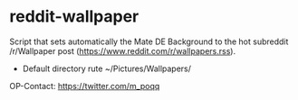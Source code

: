 # reddit-wallpaper
Script that sets automatically the Mate DE Background to the hot subreddit /r/Wallpaper post (https://www.reddit.com/r/wallpapers.rss).
+ Default directory rute ~/Pictures/Wallpapers/


OP-Contact: https://twitter.com/m_poqq
